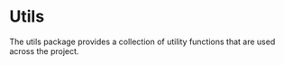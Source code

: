 # Utils

The utils package provides a collection of utility functions that are used across the project.
